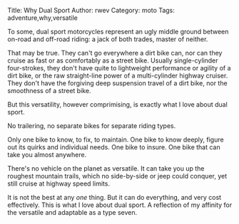 Title: Why Dual Sport
Author: rwev
Category: moto
Tags: adventure,why,versatile

To some, dual sport motorcycles represent an ugly middle ground between on-road and off-road riding: a jack of both trades, master of neither. 

That may be true. They can't go everywhere a dirt bike can, nor can they cruise as fast or as comfortably as a street bike. Usually single-cylinder four-strokes, they don't have quite to lightweight performance or agility of a dirt bike, or the raw straight-line power of a multi-cylinder highway cruiser. They don't have the forgiving deep suspension travel of a dirt bike, nor the smoothness of a street bike. 

But this versatility, however comprimising, is exactly what I love about dual sport.

No trailering, no separate bikes for separate riding types. 

Only one bike to know, to fix, to maintain. One bike to know deeply, figure out its quirks and individual needs. One bike to insure. One bike that can take you almost anywhere.

There's no vehicle on the planet as versatile. It can take you up the roughest mountain trails, which no side-by-side or jeep could conquer, yet still cruise at highway speed limits. 

It is not the best at any _one_ thing. But it can do everything, and very cost effectively. This is what I love about dual sport. A reflection of my affinity for the versatile and adaptable as a type seven. 






